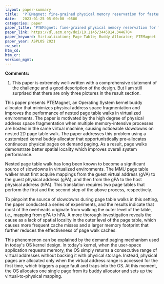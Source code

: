 ```yaml
---
layout: paper-summary
title:  "PTEMagnet: fine-grained physical memory reservation for faster page walks in public clouds"
date:   2023-01-25 05:00:00 -0500
categories: paper
paper_title: "PTEMagnet: fine-grained physical memory reservation for faster page walks in public clouds"
paper_link: https://dl.acm.org/doi/10.1145/3445814.3446704
paper_keyword: Virtualization; Page Table; Buddy Allocator; PTEMagnet
paper_year: ASPLOS 2021
rw_set:
htm_cd:
htm_cr:
version_mgmt:
---
```


**Comments:**

1. This paper is extremely well-written with a comprehensive statement of the challenge and a good description of the 
design. But I am still surprised that there are only three pictures in the result section. 

This paper presents PTEMagnet, an Operating System kernel buddy allocator that minimizes physical address
space fragmentation and improves the performance of nested page table walks in virtualized environments.
The paper is motivated by the high degree of physical address space fragmentation when multiple memory-intensive 
processes are hosted in the same virtual machine, causing noticeable slowdowns on nested 2D page table walk. 
The paper addresses this problem using a customized kernel buddy allocator that opportunistically pre-allocates 
continuous physical pages on demand paging. As a result, page walks demonstrate better spatial locality which
improves overall system performance.

Nested page table walk has long been known to become a significant source of slowdowns in virtualized environments.
The MMU page table walker must first acquire mappings from the guest virtual address (gVA) to the guest physical address
(gPA), and then from the gPA to the host physical address (hPA). This translation requires two page tables that
perform the first and the second step of the above process, respectively.

To pinpoint the source of slowdowns during page table walks in this setting, the paper conducted a series of 
experiments, and the results indicate that most of the overheads originate from walking the outer level of the 
table, i.e., mapping from gPA to hPA. 
A more thorough investigation reveals the cause as a lack of spatial locality in the outer level of the page table,
which causes more frequent cache misses and a larger memory footprint that further reduces the effectiveness 
of page walk caches.

This phenomenon can be explained by the demand paging mechanism used in today's OS kernel design. In today's kernel, 
when the user-space application requests memory, the OS simply returns a consecutive range of virtual addresses
without backing it with physical storage. Instead, physical pages are allocated only when the virtual address
range is accessed for the first time, which triggers a page fault and traps into the OS. At this moment, the OS
allocates one single page from its buddy allocator and sets up the virtual-to-physical mapping.

